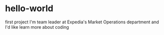# hello-world
first project
I'm team leader at Expedia's Market Operations department and I'd like learn more about coding
